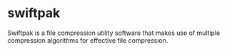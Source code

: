 # swiftpak
Swiftpak is a file compression utility software that makes use of multiple compression algorithms for effective file compression.
